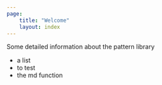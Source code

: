 ```yaml
---
page: 
    title: "Welcome"
    layout: index
---
```

Some detailed information about the pattern library

- a list
- to test 
- the md function
